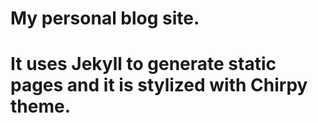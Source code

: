 # My personal blog site.

It uses Jekyll to generate static pages and it is stylized with Chirpy theme.
=======
